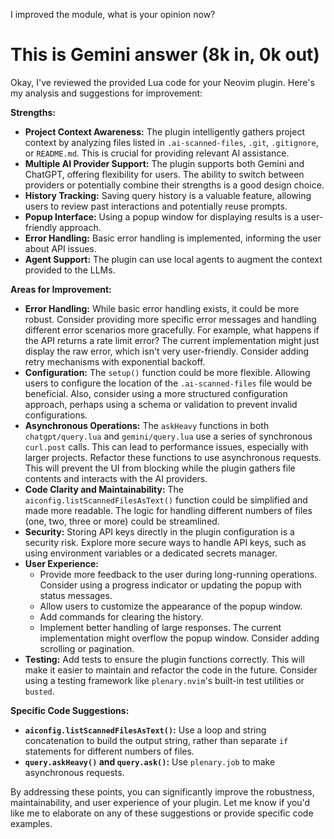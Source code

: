 I improved the module, what is your opinion now?


# This is Gemini answer (8k in, 0k out)

Okay, I've reviewed the provided Lua code for your Neovim plugin. Here's my analysis and suggestions for improvement:

**Strengths:**

* **Project Context Awareness:** The plugin intelligently gathers project context by analyzing files listed in `.ai-scanned-files`, `.git`, `.gitignore`, or `README.md`. This is crucial for providing relevant AI assistance.
* **Multiple AI Provider Support:**  The plugin supports both Gemini and ChatGPT, offering flexibility for users.  The ability to switch between providers or potentially combine their strengths is a good design choice.
* **History Tracking:** Saving query history is a valuable feature, allowing users to review past interactions and potentially reuse prompts.
* **Popup Interface:** Using a popup window for displaying results is a user-friendly approach.
* **Error Handling:** Basic error handling is implemented, informing the user about API issues.
* **Agent Support:** The plugin can use local agents to augment the context provided to the LLMs.

**Areas for Improvement:**

* **Error Handling:** While basic error handling exists, it could be more robust.  Consider providing more specific error messages and handling different error scenarios more gracefully. For example, what happens if the API returns a rate limit error?  The current implementation might just display the raw error, which isn't very user-friendly.  Consider adding retry mechanisms with exponential backoff.
* **Configuration:** The `setup()` function could be more flexible.  Allowing users to configure the location of the `.ai-scanned-files` file would be beneficial.  Also, consider using a more structured configuration approach, perhaps using a schema or validation to prevent invalid configurations.
* **Asynchronous Operations:** The `askHeavy` functions in both `chatgpt/query.lua` and `gemini/query.lua` use a series of synchronous `curl.post` calls. This can lead to performance issues, especially with larger projects.  Refactor these functions to use asynchronous requests.  This will prevent the UI from blocking while the plugin gathers file contents and interacts with the AI providers.
* **Code Clarity and Maintainability:**  The `aiconfig.listScannedFilesAsText()` function could be simplified and made more readable.  The logic for handling different numbers of files (one, two, three or more) could be streamlined.
* **Security:**  Storing API keys directly in the plugin configuration is a security risk.  Explore more secure ways to handle API keys, such as using environment variables or a dedicated secrets manager.
* **User Experience:**
    * Provide more feedback to the user during long-running operations.  Consider using a progress indicator or updating the popup with status messages.
    * Allow users to customize the appearance of the popup window.
    * Add commands for clearing the history.
    * Implement better handling of large responses.  The current implementation might overflow the popup window. Consider adding scrolling or pagination.
* **Testing:**  Add tests to ensure the plugin functions correctly.  This will make it easier to maintain and refactor the code in the future.  Consider using a testing framework like `plenary.nvim`'s built-in test utilities or `busted`.

**Specific Code Suggestions:**

* **`aiconfig.listScannedFilesAsText()`:**  Use a loop and string concatenation to build the output string, rather than separate `if` statements for different numbers of files.
* **`query.askHeavy()` and `query.ask()`:**  Use `plenary.job` to make asynchronous requests.


By addressing these points, you can significantly improve the robustness, maintainability, and user experience of your plugin.  Let me know if you'd like me to elaborate on any of these suggestions or provide specific code examples.

